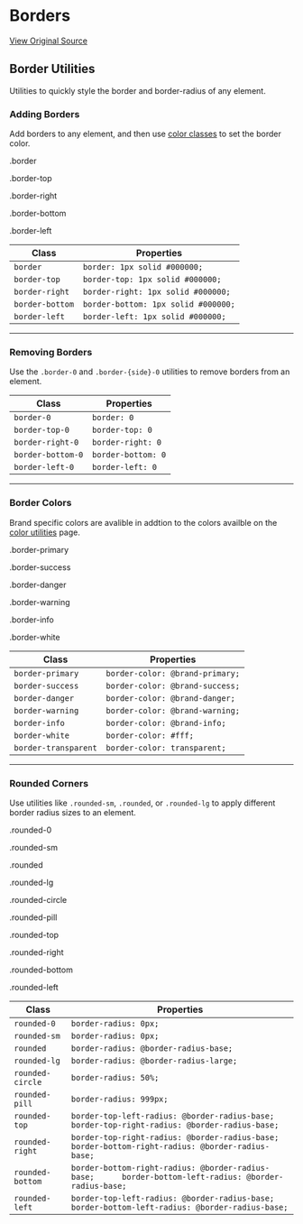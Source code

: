 # Borders
[View Original Source](https://community.rockrms.com/styling/utilities/borders)

Border Utilities
----------------

Utilities to quickly style the border and border-radius of any element.

### Adding Borders

Add borders to any element, and then use [color classes](#border-colors) to set the border color.

.border

.border-top

.border-right

.border-bottom

.border-left

| Class | Properties |
| --- | --- |
| `border` | `border: 1px solid #000000;` |
| `border-top` | `border-top: 1px solid #000000;` |
| `border-right` | `border-right: 1px solid #000000;` |
| `border-bottom` | `border-bottom: 1px solid #000000;` |
| `border-left` | `border-left: 1px solid #000000;` |

* * *

### Removing Borders

Use the `.border-0` and `.border-{side}-0` utilities to remove borders from an element.

| Class | Properties |
| --- | --- |
| `border-0` | `border: 0` |
| `border-top-0` | `border-top: 0` |
| `border-right-0` | `border-right: 0` |
| `border-bottom-0` | `border-bottom: 0` |
| `border-left-0` | `border-left: 0` |

* * *

### Border Colors

Brand specific colors are avalible in addtion to the colors availble on the [color utilities](https://community.rockrms.com/styling/utilities/colors) page.

.border-primary

.border-success

.border-danger

.border-warning

.border-info

.border-white

| Class | Properties |
| --- | --- |
| `border-primary` | `border-color: @brand-primary;` |
| `border-success` | `border-color: @brand-success;` |
| `border-danger` | `border-color: @brand-danger;` |
| `border-warning` | `border-color: @brand-warning;` |
| `border-info` | `border-color: @brand-info;` |
| `border-white` | `border-color: #fff;` |
| `border-transparent` | `border-color: transparent;` |

* * *

### Rounded Corners

Use utilities like `.rounded-sm`, `.rounded`, or `.rounded-lg` to apply different border radius sizes to an element.

.rounded-0

.rounded-sm

.rounded

.rounded-lg

.rounded-circle

.rounded-pill

.rounded-top

.rounded-right

.rounded-bottom

.rounded-left

| Class | Properties |
| --- | --- |
| `rounded-0` | `border-radius: 0px;` |
| `rounded-sm` | `border-radius: 0px;` |
| `rounded` | `border-radius: @border-radius-base;` |
| `rounded-lg` | `border-radius: @border-radius-large;` |
| `rounded-circle` | `border-radius: 50%;` |
| `rounded-pill` | `border-radius: 999px;` |
| `rounded-top` | `border-top-left-radius: @border-radius-base;      border-top-right-radius: @border-radius-base;` |
| `rounded-right` | `border-top-right-radius: @border-radius-base;      border-bottom-right-radius: @border-radius-base;` |
| `rounded-bottom` | `border-bottom-right-radius: @border-radius-base;      border-bottom-left-radius: @border-radius-base;` |
| `rounded-left` | `border-top-left-radius: @border-radius-base;      border-bottom-left-radius: @border-radius-base;` |